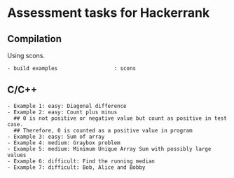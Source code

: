 # Assessment tasks for Hackerrank

## Compilation

 Using scons.

    - build examples                  : scons

## C/C++

    - Example 1: easy: Diagonal difference
    - Example 2: easy: Count plus minus
      ## 0 is not positive or negative value but count as positive in test case.
      ## Therefore, 0 is counted as a positive value in program
    - Example 3: easy: Sum of array
    - Example 4: medium: Graybox problem
    - Example 5: medium: Minimum Unique Array Sum with possibly large values
    - Example 6: difficult: Find the running median
    - Example 7: difficult: Bob, Alice and Bobby
